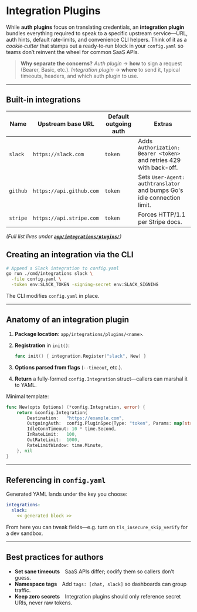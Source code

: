 # Integration Plugins

While **auth plugins** focus on translating credentials, an **integration plugin** bundles everything required to speak to a specific upstream service—URL, auth hints, default rate‑limits, and convenience CLI helpers.
Think of it as a *cookie‑cutter* that stamps out a ready‑to‑run block in your `config.yaml` so teams don’t reinvent the wheel for common SaaS APIs.

> **Why separate the concerns?**
> *Auth plugin* → **how** to sign a request (Bearer, Basic, etc.).
> *Integration plugin* → **where** to send it, typical timeouts, headers, and which auth plugin to use.

---

## Built‑in integrations


| Name     | Upstream base URL        | Default outgoing auth | Extras |
| -------- | ------------------------ | --------------------- | --------------------------------------------------- |
| `slack`  | `https://slack.com`      | `token`               | Adds `Authorization: Bearer <token>` and retries 429 with back-off. |
| `github` | `https://api.github.com` | `token`               | Sets `User-Agent: authtranslator` and bumps Go's idle connection limit. |
| `stripe` | `https://api.stripe.com` | `token`               | Forces HTTP/1.1 per Stripe docs. |

*(Full list lives under **[`app/integrations/plugins/`](../app/integrations/plugins/)**)*
## Creating an integration via the CLI

```bash
# Append a Slack integration to config.yaml
go run ./cmd/integrations slack \
  -file config.yaml \
  -token env:SLACK_TOKEN -signing-secret env:SLACK_SIGNING
```

The CLI modifies `config.yaml` in place.

---

## Anatomy of an integration plugin

1. **Package location**: `app/integrations/plugins/<name>`.
2. **Registration** in `init()`:

   ```go
   func init() { integration.Register("slack", New) }
   ```
3. **Options parsed from flags** (`--timeout`, etc.).
4. **Return** a fully‑formed `config.Integration` struct—callers can marshal it to YAML.

Minimal template:

```go
func New(opts Options) (*config.Integration, error) {
    return &config.Integration{
        Destination:   "https://example.com",
        OutgoingAuth:  config.PluginSpec{Type: "token", Params: map[string]any{"header": "X-Api-Key", "secrets": []string{"env:EXAMPLE_KEY"}}},
        IdleConnTimeout: 10 * time.Second,
        InRateLimit:   100,
        OutRateLimit:  1000,
        RateLimitWindow: time.Minute,
    }, nil
}
```

---

## Referencing in `config.yaml`

Generated YAML lands under the key you choose:

```yaml
integrations:
  slack:
    << generated block >>
```

From here you can tweak fields—e.g. turn on `tls_insecure_skip_verify` for a dev sandbox.

---

## Best practices for authors

* **Set sane timeouts** SaaS APIs differ; codify them so callers don’t guess.
* **Namespace tags** Add `tags: [chat, slack]` so dashboards can group traffic.
* **Keep zero secrets** Integration plugins should only reference secret URIs, never raw tokens.

